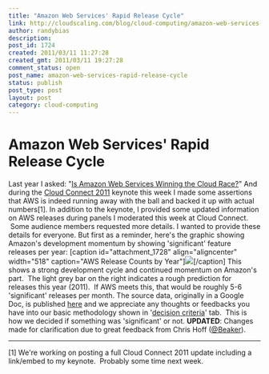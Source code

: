 ```yaml
---
title: "Amazon Web Services' Rapid Release Cycle"
link: http://cloudscaling.com/blog/cloud-computing/amazon-web-services-rapid-release-cycle/
author: randybias
description: 
post_id: 1724
created: 2011/03/11 11:27:28
created_gmt: 2011/03/11 19:27:28
comment_status: open
post_name: amazon-web-services-rapid-release-cycle
status: publish
post_type: post
layout: post
category: cloud-computing
---
```


# Amazon Web Services' Rapid Release Cycle

Last year I asked: "[Is Amazon Web Services Winning the Cloud Race?](/blog/cloud-computing/is-amazon-winning-the-cloud-race)" And during the [Cloud Connect 2011](http://www.cloudconnectevent.com/) keynote this week I made some assertions that AWS is indeed running away with the ball and backed it up with actual numbers[1]. In addition to the keynote, I provided some updated information on AWS releases during panels I moderated this week at Cloud Connect.  Some audience members requested more details. I wanted to provide these details for everyone. But first as a reminder, here's the graphic showing Amazon's development momentum by showing 'significant' feature releases per year: [caption id="attachment_1728" align="aligncenter" width="518" caption="AWS Release Counts by Year"]![](http://cloudscaling.com/wp-content/uploads/2011/03/cloudscaling-cloud-connect-2011-keynote-randybias-aws-releases1.png)[/caption] This shows a strong development cycle and continued momentum on Amazon's part.  The light grey bar on the right indicates a rough prediction for releases this year (2011).  If AWS meets this, that would be roughly 5-6 'significant' releases per month. The source data, originally in a Google Doc, is published [here](https://spreadsheets0.google.com/pub?key=0Aj44T5bMC9D5dG1QWlRKNmctRk5EcW5mSkhQbEQ5akE&output=html) and we appreciate any thoughts or feedbacks you have into our basic methodology shown in '[decision criteria](https://spreadsheets0.google.com/pub?key=0Aj44T5bMC9D5dG1QWlRKNmctRk5EcW5mSkhQbEQ5akE&gid=0)' tab.  This is how we decided if something was 'significant' or not. **UPDATED**: Changes made for clarification due to great feedback from Chris Hoff ([@Beaker](http://twitter.com/Beaker)). 

* * *

[1] We're working on posting a full Cloud Connect 2011 update including a link/embed to my keynote.  Probably some time next week.